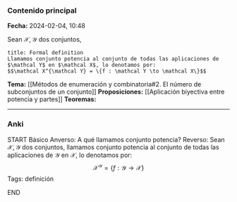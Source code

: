### Contenido principal

**Fecha:** 2024-02-04, 10:48

Sean $\mathcal X, \mathcal Y$ dos conjuntos,

```ad-formal
title: Formal definition
Llamamos conjunto potencia al conjunto de todas las aplicaciones de $\mathcal Y$ en $\mathcal X$, lo denotamos por:
$$\mathcal X^{\mathcal Y} = \{f : \mathcal Y \to \mathcal X\}$$
```

**Tema:** [[Métodos de enumeración y combinatoria#2. El número de subconjuntos de un conjunto]]
**Proposiciones:** [[Aplicación biyectiva entre potencia y partes]]
**Teoremas:**

---
### Anki

START
Básico
Anverso: A qué llamamos conjunto potencia?
Reverso: Sean $\mathcal X, \mathcal Y$ dos conjuntos, llamamos conjunto potencia al conjunto de todas las aplicaciones de $\mathcal Y$ en $\mathcal X$, lo denotamos por:
$$\mathcal X^{\mathcal Y} = \{f : \mathcal Y \to \mathcal X\}$$
Tags: definición
<!--ID: 1707170512647-->
END
